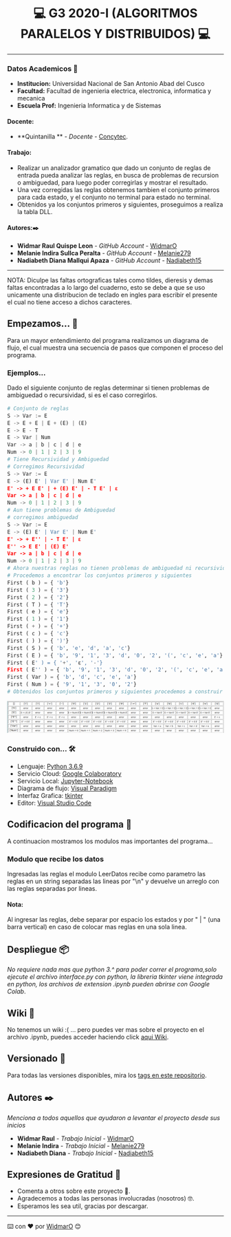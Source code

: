 # **<center> 💻 G3 2020-I (ALGORITMOS PARALELOS Y DISTRIBUIDOS) 💻 </center>**

---

### Datos Academicos 📖

- **Institucion:** Universidad Nacional de San Antonio Abad del Cusco
- **Facultad:** Facultad de ingenieria electrica, electronica, informatica y mecanica
- **Escuela Prof:** Ingenieria Informatica y de Sistemas

#### Docente:

- **Quintanilla ** - _Docente_ - [Concytec](http://directorio.http://directorio.concytec.gob.pe/appDirectorioCTI/VerDatosInvestigador.do?id_investigador=40930).

#### Trabajo:

- Realizar un analizador gramatico que dado un conjunto de reglas de entrada pueda analizar las reglas, en busca de problemas de recursion o ambiguedad, para luego poder corregirlas y mostrar el resultado.
- Una vez corregidas las reglas obtenemos tambien el conjunto primeros para cada estado, y el conjunto no terminal para estado no terminal.
- Obtenidos ya los conjuntos primeros y siguientes, proseguimos a realiza la tabla DLL.

#### Autores:✒️

- **Widmar Raul Quispe Leon** - _GitHub Account_ - [WidmarO](https://github.com/WidmarO)
- **Melanie Indira Sullca Peralta** - _GitHub Account_ - [Melanie279](https://github.com/Melanie279)
- **Nadiabeth Diana Mallqui Apaza** - _GitHub Account_ - [Nadiabeth15](https://github.com/Nadiabeth15)

---

NOTA: Diculpe las faltas ortograficas tales como tildes, dieresis y demas faltas encontradas a lo largo del cuaderno, esto se debe a que se uso unicamente una distribucion de teclado en ingles para escribir el presente el cual no tiene acceso a dichos caracteres.

## Empezamos... 🚀

Para un mayor entendimiento del programa realizamos un diagrama de flujo, el cual muestra una secuencia de pasos que componen el proceso del programa.

### Ejemplos...

Dado el siguiente conjunto de reglas determinar si tienen problemas de ambiguedad o recursividad, si es el caso corregirlos.

```py
# Conjunto de reglas
S -> Var := E
E -> E + E | E + (E) | (E)
E -> E - T
E -> Var | Num
Var -> a | b | c | d | e
Num -> 0 | 1 | 2 | 3 | 9
# Tiene Recursividad y Ambiguedad
# Corregimos Recursividad
S -> Var := E
E -> (E) E' | Var E' | Num E'
E' -> + E E' | + (E) E' | - T E' | ε
Var -> a | b | c | d | e
Num -> 0 | 1 | 2 | 3 | 9
# Aun tiene problemas de Ambiguedad
# corregimos ambiguedad
S -> Var := E
E -> (E) E' | Var E' | Num E'
E' -> + E'' | - T E' | ε
E'' -> E E' | (E) E'
Var -> a | b | c | d | e
Num -> 0 | 1 | 2 | 3 | 9
# Ahora nuestras reglas no tienen problemas de ambiguedad ni recursividad :)
# Procedemos a encontrar los conjuntos primeros y siguientes
First ( b ) = { 'b'}
First ( 3 ) = { '3'}
First ( 2 ) = { '2'}
First ( T ) = { 'T'}
First ( e ) = { 'e'}
First ( 1 ) = { '1'}
First ( + ) = { '+'}
First ( c ) = { 'c'}
First ( ) ) = { ')'}
First ( S ) = { 'b', 'e', 'd', 'a', 'c'}
First ( E ) = { 'b', '9', '1', '3', 'd', '0', '2', '(', 'c', 'e', 'a'}
First ( E' ) = { '+', 'ε', '-'}
First ( E'' ) = { 'b', '9', '1', '3', 'd', '0', '2', '(', 'c', 'e', 'a'}
First ( Var ) = { 'b', 'd', 'c', 'e', 'a'}
First ( Num ) = { '9', '1', '3', '0', '2'}
# Obtenidos los conjuntos primeros y siguientes procedemos a construir nuestra tabla.
```

![tabla.png](https://raw.githubusercontent.com/WidmarO/Analizador-compiladores/master/img/tabla.png)

### Construido con... 🛠️

- Lenguaje: [Python 3.6.9](https://www.python.org/)
- Servicio Cloud: [Google Colaboratory](https://colab.research.google.com/notebooks/intro.ipynb)
- Servicio Local: [Jupyter-Notebook](https://jupyter.org/)
- Diagrama de flujo: [Visual Paradigm](https://www.visual-paradigm.com/)
- Interfaz Grafica: [tkinter](https://docs.python.org/2/library/tkinter.html)
- Editor: [Visual Studio Code](https://code.visualstudio.com/)

## Codificacion del programa 📄

A continuacion mostramos los modulos mas importantes del programa...

### Modulo que recibe los datos

Ingresadas las reglas el modulo LeerDatos recibe como parametro las reglas en un string separadas las lineas por "\n" y devuelve un arreglo con las reglas separadas por lineas.

#### Nota:

Al ingresar las reglas, debe separar por espacio los estados y por " | " (una barra vertical) en caso de colocar mas reglas en una sola linea.

## Despliegue 📦

_No requiere nada mas que python 3.^ para poder correr el programa,solo ejecute el archivo interface.py con python, la libreria tkinter viene integrada en python, los archivos de extension .ipynb pueden abrirse con Google Colab_.

## Wiki 📖

No tenemos un wiki :( ... pero puedes ver mas sobre el proyecto en el archivo .ipynb, puedes acceder haciendo click [aqui Wiki](https://colab.research.google.com/drive/1tzOPezU511ZqmpPkdPR110GlcIHQqsl2?usp=sharing).

## Versionado 📌

Para todas las versiones disponibles, mira los [tags en este repositorio](https://github.com/WidmarO/Analizador-compiladores/tags).

## Autores ✒️

_Menciona a todos aquellos que ayudaron a levantar el proyecto desde sus inicios_

- **Widmar Raul** - _Trabajo Inicial_ - [WidmarO](https://github.com/WidmarO)
- **Melanie Indira** - _Trabajo Inicial_ - [Melanie279](https://github.com/Melanie279)
- **Nadiabeth Diana** - _Trabajo Inicial_ - [Nadiabeth15](https://github.com/Nadiabeth15)

## Expresiones de Gratitud 🎁

- Comenta a otros sobre este proyecto 📢.
- Agradecemos a todas las personas involucradas (nosotros) 🤓.
- Esperamos les sea util, gracias por descargar.

---

⌨️ con ❤️ por [WidmarO](https://github.com/WidmarO) 😊

